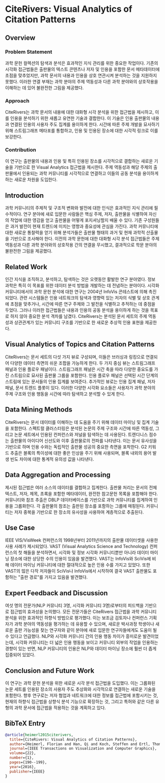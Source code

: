 # CiteRivers: Visual Analytics of Citation Patterns

## Overview

### Problem Statement
과학 문헌 컬렉션의 탐색과 분석은 효과적인 지식 관리를 위한 중요한 작업이다. 기존의 시각화 접근법들은 출판물의 텍스트 콘텐츠나 저자 및 인용을 포함한 문서 메타데이터에 초점을 맞추었지만, 과학 문서의 내용과 인용을 상호 연관시켜 분석하는 것을 지원하지 못했다. 이러한 연결 부재는 과학 분야의 주제 역동성과 다른 과학 분야와의 상호작용을 이해하는 데 있어 불완전한 그림을 제공했다.

### Approach
CiteRivers는 과학 문서의 내용에 대한 대화형 시각 분석을 위한 접근법을 제시하고, 이를 인용을 분석하기 위한 새롭고 유연한 기술과 결합한다. 이 기술은 인용 출판물의 내용과 연결된 인용의 사용자 주도 집계를 용이하게 한다. 시간에 따른 주제 개발을 묘사하기 위해 스트림그래프 메타포를 통합하고, 인용 및 인용된 장소에 대한 시각적 링크로 이를 보강한다.

### Contribution
이 연구는 출판물의 내용과 인용 및 특히 인용된 장소를 시각적으로 결합하는 새로운 기술을 기반으로 한 Visual Analytics 접근법을 제시한다. 주제 역동성과 해당 주제의 출판물에서 인용되는 과학 커뮤니티를 시각적으로 연결하고 이들의 공동 분석을 용이하게 하는 새로운 차원을 도입한다.

## Introduction
과학 커뮤니티의 주제적 및 구조적 변화와 발전에 대한 인식은 효과적인 지식 관리에 필수적이다. 연구 분야에 새로 입문한 사람들은 핵심 주제, 저자, 출판물을 식별하여 자신의 작업에 대한 영감을 얻고 출판물을 어떻게 포지셔닝할지 배울 수 있다. 기존 구성원들은 과거 발전이 현재 트렌드에 미치는 영향과 중요성에 관심을 가진다. 과학 커뮤니티에 대한 새로운 통찰력을 얻기 위해 분석가들은 출판물 형태의 과거 및 현재 과학적 산출물을 기반으로 조사해야 한다. 이전의 과학 문헌에 대한 대화형 시각 분석 접근법들은 주제 역동성과 다른 과학 분야와의 상호작용 간의 연결을 무시했고, 결과적으로 학문 분야의 불완전한 그림을 제공했다.

## Related Work
인간 지식을 조직하고, 분석하고, 탐색하는 것은 오랫동안 활발한 연구 분야였다. 정보 과학은 특히 이 목표를 위한 데이터 분석 방법을 개발하는 데 전념하는 분야이다. 시각화 커뮤니티에서의 과학 문헌 분석에 대한 연구는 2004년 InfoVis 콘테스트에 의해 촉진되었다. 관련 시스템들은 인용 네트워크의 탐색과 영향력 있는 저자의 식별 및 상호 관계에 초점을 맞추거나, 시간에 따른 연구 주제와 그 발전을 식별하고 추적하는 데 중점을 두었다. 그러나 이러한 접근법들은 내용과 인용의 공동 분석을 용이하게 하는 것을 목표로 하지 않아 중요한 분석 격차를 남겼다. CiteRivers는 분석된 문서 세트의 주제 역동성과 상관관계가 있는 커뮤니티 구조를 기반으로 한 새로운 추상적 인용 표현을 제공한다.

## Visual Analytics of Topics and Citation Patterns
CiteRivers는 문서 세트의 다섯 가지 뷰로 구성되며, 이들은 브러싱과 링킹으로 연결되어 다양한 데이터 측면의 쉬운 조합을 가능하게 한다. 두 가지 중심 뷰는 스트림그래프 패널과 인용 플로우 패널이다. 스트림그래프 패널은 시간 축을 따라 다양한 중요도를 가진 스트림으로 묘사된 출판물 그룹을 포함한다. 인용 플로우 패널은 선택된 시간 단계의 스트림에 있는 문서들의 인용 집계를 보여준다. 추가적인 뷰로는 인용 집계 패널, 저자 패널, 문서 트렌드 플롯이 있다. 이러한 다양한 시각화 요소들은 사용자가 과학 분야의 주제 구조와 인용 행동을 시간에 따라 탐색하고 분석할 수 있게 한다.

## Data Mining Methods
CiteRivers는 문서 데이터를 이해하는 데 도움을 주기 위해 데이터 마이닝 및 집계 기술을 포함한다. 스펙트럴 클러스터링은 분석된 논문의 주제 구조와 시간에 따른 역동성, 그리고 논문 세트에서 인용된 컨퍼런스와 저널을 탐색하는 데 사용된다. 트렌디니스 점수는 출판물의 아이디어 신선도와 이후 출판물로의 전파를 나타낸다. 이는 문서 유사성을 기반으로 하며 인용 수와는 독립적인 출판물 성공의 중요한 측면을 포착한다. G2 키워드 추출은 블록의 특이성에 대한 좋은 인상을 주기 위해 사용되며, 블록 내외의 용어 발생 빈도 차이에 대한 통계적 유의성 값을 나타낸다.

## Data Aggregation and Processing
제시된 접근법은 여러 소스의 데이터를 결합하고 집계한다. 출판물 처리는 문서의 전체 텍스트, 저자, 제목, 초록을 포함한 메타데이터, 완전한 참고문헌 목록을 포함해야 한다. 커뮤니티와 참조 추출은 DBLP 데이터베이스를 기반으로 과학 커뮤니티를 집계하여 인용을 그룹화한다. 각 출판물의 참조는 출판된 장소를 포함하는 그룹에 매핑된다. 커뮤니티는 저자 중복을 기반으로 한 장소의 유사성을 사용하여 계층적으로 추출된다.

## Use Case
IEEE VIS/VisWeek 컨퍼런스의 1998년부터 2011년까지의 출판물 데이터셋을 사용한 사용 사례가 제시되었다. VAST (Visual Analytics Science and Technology) 컨퍼런스의 첫 해들을 분석하면서, 시각화 및 정보 시각화 커뮤니티뿐만 아니라 데이터 마이닝 장소에 대한 상당한 수의 인용이 있음을 발견했다. VAST는 InfoVis와 SciVis에 비해 데이터 마이닝 커뮤니티에 대한 절대적으로 높은 인용 수를 가지고 있었다. 또한 VAST의 많은 다작 저자들이 SciVis나 InfoVis에서 시작하여 결국 VAST 출판물도 포함하는 "출판 경로"를 가지고 있음을 발견했다.

## Expert Feedback and Discussion
여섯 명의 전문가(NLP 커뮤니티 3명, 시각화 커뮤니티 3명)로부터의 피드백을 기반으로 접근법의 효과성을 논의했다. 모든 전문가들은 CiteRivers 접근법을 과학 커뮤니티 분석을 위한 효과적인 하향식 방법으로 평가했다. 이는 보조금 검토자나 컨퍼런스 기획자가 과학 분야의 역동성을 평가하는 데 유용할 수 있으며, 새로운 박사과정 학생이나 새로운 출판 가능성을 찾는 연구자와 같이 분야에 새로 입문한 연구자들에게도 도움이 될 수 있다고 언급했다. NLP와 시각화 커뮤니티 간의 인용 행동 차이가 흥미로운 발견이었는데, 시각화 커뮤니티는 더 넓은 인용 행동을 보이고 커뮤니티 외부의 작업을 인용하는 경향이 있는 반면, NLP 커뮤니티의 인용은 NLP와 데이터 마이닝 장소에 훨씬 더 좁게 집중되어 있었다.

## Conclusion and Future Work
이 연구는 과학 문헌 분석을 위한 새로운 시각 분석 접근법을 도입했다. 이는 그룹화된 논문 세트를 인용된 장소의 사용자 주도 추상화와 시각적으로 연결하는 새로운 기술을 포함한다. 향후 연구로는 저자 협업과 네트워크에 대한 정보를 접근법에 포함시키는 것, 현재의 하향식 접근법을 상향식 분석 기능으로 확장하는 것, 그리고 특허와 같은 다른 유형의 과학 문서에 접근법을 적용하는 것을 계획하고 있다.

## BibTeX Entry
```bibtex
@article{heimerl2015citerivers,
  title={CiteRivers: Visual Analytics of Citation Patterns},
  author={Heimerl, Florian and Han, Qi and Koch, Steffen and Ertl, Thomas},
  journal={IEEE Transactions on Visualization and Computer Graphics},
  volume={22},
  number={1},
  pages={190--199},
  year={2016},
  publisher={IEEE}
}
```